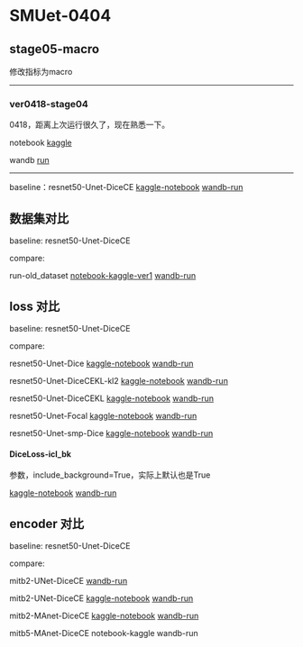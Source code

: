 # SMUet-0404

## stage05-macro

修改指标为macro

---

### ver0418-stage04

0418，距离上次运行很久了，现在熟悉一下。

notebook [kaggle](https://www.kaggle.com/code/mykcs01/ver0418/notebook)

wandb [run](https://wandb.ai/team-mykcs/UNet_Compare/runs/tp3mutkp)

---

baseline：resnet50-Unet-DiceCE
[kaggle-notebook]() 
[wandb-run]()

## 数据集对比

baseline: resnet50-Unet-DiceCE

compare:

run-old_dataset 
[notebook-kaggle-ver1](https://www.kaggle.com/code/mykcs01/diceceloss?scriptVersionId=172743614)
[wandb-run](https://wandb.ai/team-mykcs/UNet_Compare/runs/1wfvee3h)

## loss 对比
baseline: resnet50-Unet-DiceCE

compare: 

resnet50-Unet-Dice
[kaggle-notebook](https://www.kaggle.com/code/gemini2024/resnet50-unet-monai-dice?scriptVersionId=172892353) 
[wandb-run](https://wandb.ai/team-mykcs/UNet_Compare/runs/ovnlwkwj)

resnet50-Unet-DiceCEKL-kl2
[kaggle-notebook](https://www.kaggle.com/code/mykcs01/run0418-macro-lambda-kl-2/notebook) 
[wandb-run](https://wandb.ai/team-mykcs/UNet_Compare/runs/tx6cw5nm)

resnet50-Unet-DiceCEKL
[kaggle-notebook](https://www.kaggle.com/code/yufang18/resnet50-unet-dicecekl?scriptVersionId=172741233) 
[wandb-run](https://wandb.ai/team-mykcs/UNet_Compare/runs/cf3v4x1l)

resnet50-Unet-Focal
[kaggle-notebook](https://www.kaggle.com/code/mykcs01/focalloss) 
[wandb-run](https://wandb.ai/team-mykcs/UNet_Compare/runs/v6cewtc2)

resnet50-Unet-smp-Dice
[kaggle-notebook](https://www.kaggle.com/code/gemini2024/resnet50-unet-smp-dice?scriptVersionId=172881878) 
[wandb-run](https://wandb.ai/team-mykcs/UNet_Compare/runs/514ebpd6)

#### DiceLoss-icl_bk

参数，include_background=True，实际上默认也是True

[kaggle-notebook](https://www.kaggle.com/code/mykcs01/diceloss-icl-bk/notebook) 
[wandb-run](https://wandb.ai/team-mykcs/UNet_Compare/runs/4q9veicm)


## encoder 对比
baseline: resnet50-Unet-DiceCE

compare: 

mitb2-UNet-DiceCE [wandb-run](https://wandb.ai/team-mykcs/UNet_Compare/runs/76hx468j)

mitb2-UNet-DiceCE [kaggle-notebook](https://www.kaggle.com/code/yufang18/mitb2-unet-dicece?scriptVersionId=172752033) [wandb-run](https://wandb.ai/team-mykcs/UNet_Compare/runs/355n4b8x)

mitb2-MAnet-DiceCE [kaggle-notebook](https://www.kaggle.com/code/yufang18/mitb2-manet-dicece?scriptVersionId=172761661) [wandb-run](https://wandb.ai/team-mykcs/UNet_Compare/runs/1pxr47e2)

mitb5-MAnet-DiceCE notebook-kaggle wandb-run


